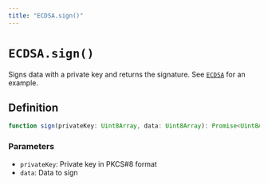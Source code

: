 ```yaml
---
title: "ECDSA.sign()"
---
```


# `ECDSA.sign()`

Signs data with a private key and returns the signature. See [`ECDSA`](/reference/crypto/ECDSA) for an example.

## Definition

```ts
function sign(privateKey: Uint8Array, data: Uint8Array): Promise<Uint8Array>;
```

### Parameters

- `privateKey`: Private key in PKCS#8 format
- `data`: Data to sign
